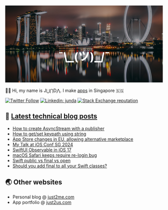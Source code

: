 [![](https://github.com/samwize/samwize/blob/master/singapore.jpg?raw=true)](https://just2me.com/about)

👋🏻 Hi, my name is J⋃⋂D⋀. I make [apps](https://just2us.com/apps) in Singapore 🇸🇬

[![Twitter Follow](https://img.shields.io/twitter/follow/samwize?label=Follow)](https://twitter.com/samwize)
[![Linkedin: junda](https://img.shields.io/badge/-Junda-blue?style=flat-square&logo=Linkedin&logoColor=white&link=https://www.linkedin.com/in/junda/)](https://www.linkedin.com/in/junda/)
[![Stack Exchange reputation](https://img.shields.io/stackexchange/stackoverflow/r/242682)](https://stackoverflow.com/users/242682/samwize)

## 📕 [Latest technical blog posts](https://samwize.com)

<!-- BLOG-POST-LIST:START -->
- [How to create AsyncStream with a publisher](https://samwize.com/2024/05/06/how-to-create-asyncstream-with-a-publisher/)
- [How to get/set keypath using string](https://samwize.com/2024/04/01/how-to-get-set-keypath-using-string/)
- [App Store changes in EU, allowing alternative marketplace](https://samwize.com/2024/01/26/app-store-changes-in-eu-allowing-alternative-marketplace/)
- [My Talk at iOS Conf SG 2024](https://samwize.com/2024/01/18/my-talk-at-ios-conf-sg-2024/)
- [SwiftUI Observable in iOS 17](https://samwize.com/2024/01/15/swiftui-observable-in-ios-17/)
- [macOS Safari keeps require re-login bug](https://samwize.com/2024/01/10/macos-safari-keeps-require-re-login-bug/)
- [Swift public vs final vs open](https://samwize.com/2023/12/29/swfit-public-vs-final-vs-open/)
- [Should you add final to all your Swift classes?](https://samwize.com/2023/12/15/should-you-add-final-to-all-your-swift-classes/)
<!-- BLOG-POST-LIST:END -->

## 🌏 Other websites

- Personal blog @ [just2me.com](https://just2me.com)
- App portfolio @ [just2us.com](https://just2us.com)
